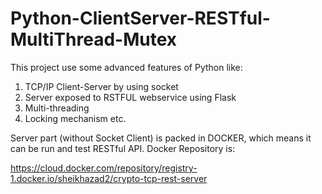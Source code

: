 # Python-ClientServer-RESTful-MultiThread-Mutex
This project use some advanced features of Python like:
1. TCP/IP Client-Server by using socket
2. Server exposed to RSTFUL webservice using Flask
3. Multi-threading
4. Locking mechanism etc.

Server part (without Socket Client)  is packed in DOCKER, which means it can be run and test RESTful API. 
Docker Repository is:

https://cloud.docker.com/repository/registry-1.docker.io/sheikhazad2/crypto-tcp-rest-server
